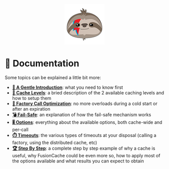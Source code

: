 ﻿<div align="center">

![FusionCache logo](logo-128x128.png)

</div>

# :book: Documentation

Some topics can be explained a little bit more:

- [**:unicorn: A Gentle Introduction**](AGentleIntroduction.md): what you need to know first
- [**:twisted_rightwards_arrows: Cache Levels**](CacheLevels.md): a bried description of the 2 available caching levels and how to setup them
- [**:rocket: Factory Call Optimization**](FactoryOptimization.md): no more overloads during a cold start or after an expiration
- [**:bomb: Fail-Safe**](FailSafe.md): an explanation of how the fail-safe mechanism works
- [**:level_slider: Options**](Options.md): everything about the available options, both cache-wide and per-call
- [**:stopwatch: Timeouts**](Timeouts.md): the various types of timeouts at your disposal (calling a factory, using the distributed cache, etc)
- [**:trophy: Step By Step**](StepByStep.md): a complete step by step example of why a cache is useful, why FusionCache could be even more so, how to apply most of the options available and what results you can expect to obtain
